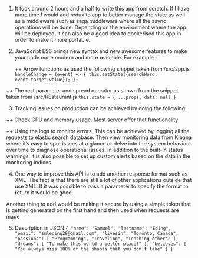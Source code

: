 1. It took around 2 hours and a half to write this app from scratch. If I have more time I would add redux to app to better manage the state as well as a middleware such as saga middleware where all the async operations will be done. Depending on the environment where the app will be deployed, it can also be a good idea to dockerised this app in order to make it more portable.

2. JavaScript ES6 brings new syntax and new awesome features to make your code more modern and more readable.
  For example :

   ++ Arrow functions as used the following snippet taken from /src/app.js ``handleChange = (event) => {
    this.setState({searchWord: event.target.value});
  };``

 ++ The rest parameter and spread operator as shown from the snippet taken from /src/REstaurant.js ``this.state = {
          ...props,
          data: null
      }``

3. Tracking issues on production can be achieved by doing the following:


  ++ Check CPU and memory usage. Most server offer that functionality

  ++ Using the logs to monitor errors. This can be achieved by logging all the requests to elastic search database. Then view monitoring data from Kibana where it’s easy to spot issues at a glance or delve into the system behaviour over time to diagnose operational issues. In addition to the built-in status warnings, it is also possible to set up custom alerts based on the data in the monitoring indices. 

4. One way to improve this API is to add another response format such as XML. The fact is that there are still a lot of other applications outside that use XML. If it was possible to pass a parameter to specify the format to return it would be good.

  Another thing to add would be making it secure by using a simple token that is getting generated on the first hand and then used when requests are made

5. Description in JSON
``{
  "name": "Samuel",
  "lastname": "Eding",
  "email": "smleding28@gmail.com",
  "livesin": "Toronto, Canada",
  "passions": [
    "Programming",
    "Traveling",
    "Teaching others"
  ],
  "dreams": [
    "To make this world a better place!"
  ],
  "believes": [
    "You always miss 100% of the shoots that you don't take"
  ]
}``

